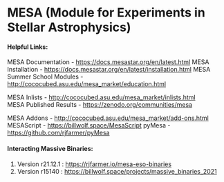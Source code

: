 # MESA (Module for Experiments in Stellar Astrophysics)

#### Helpful Links:

MESA Documentation - https://docs.mesastar.org/en/latest.html
MESA Installation - https://docs.mesastar.org/en/latest/installation.html
MESA Summer School Modules - http://cococubed.asu.edu/mesa_market/education.html  

MESA Inlists - http://cococubed.asu.edu/mesa_market/inlists.html  
MESA Published Results - https://zenodo.org/communities/mesa

MESA Addons - http://cococubed.asu.edu/mesa_market/add-ons.html  
MESAScript - https://billwolf.space/MesaScript
pyMesa - https://github.com/rjfarmer/pyMesa

#### Interacting Massive Binaries:
1) Version r21.12.1 : https://rjfarmer.io/mesa-eso-binaries
2) Version r15140 : https://billwolf.space/projects/massive_binaries_2021
